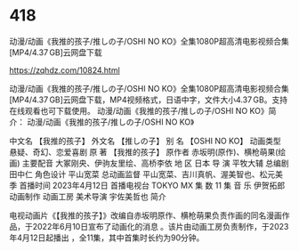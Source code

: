 # 418
动漫/动画《我推的孩子/推しの子/OSHI NO KO》全集1080P超高清电影视频合集[MP4/4.37 GB]云网盘下载

https://zqhdz.com/10824.html

动漫/动画《我推的孩子/推しの子/OSHI NO KO》全集1080P超高清电影视频合集[MP4/4.37 GB]云网盘下载，MP4视频格式，日语中字，文件大小4.37 GB。支持在线观看也可下载使用。
动漫/动画《我推的孩子/推しの子/OSHI NO KO》简介：
动漫/动画《我推的孩子/推しの子/OSHI NO KO》

中文名
【我推的孩子】
外文名
【推しの子】
别    名
【OSHI NO KO】
动画类型
悬疑、奇幻、恋爱喜剧
原    著
【我推的孩子】
原作者
赤坂明(原作)、横枪萌果(绘画)
主要配音
大冢刚央、伊驹友里绘、高桥李依
地    区
日本
导    演
平牧大辅
总编剧
田中仁
角色设计
平山宽菜
总动画监督
平山宽菜、吉川真帆、渥美智也、松元美季
首播时间
2023年4月12日
首播电视台
TOKYO MX
集    数
11 集
音    乐
伊贺拓郎
动画制作
动画工房
美术导演
宇佐美哲也
简介

电视动画片《【我推的孩子】》改编自赤坂明原作、横枪萌果负责作画的同名漫画作品，于2022年6月10日宣布了动画化的消息 。该片由动画工房负责制作，于2023年4月12日起播出 ，全11集，其中首集时长约为90分钟。
